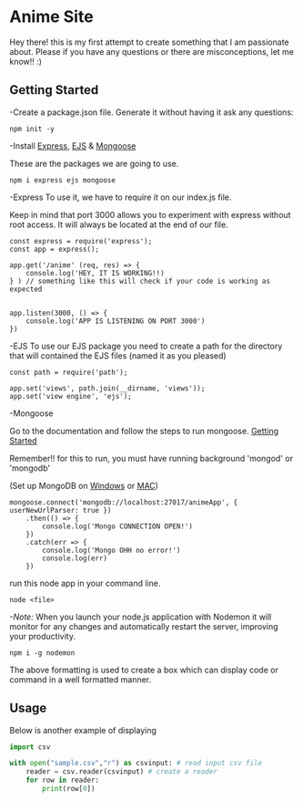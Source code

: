 # Anime Site
Hey there! this is my first attempt to create something that I am passionate about. 
Please if you have any questions or there are misconceptions, let me know!! :)



## Getting Started

-Create a package.json file.
Generate it without having it ask any questions:
````
npm init -y
````
-Install [Express](http://expressjs.com/), [EJS](https://ejs.co/) & [Mongoose](https://mongoosejs.com/)

These are the packages we are going to use. 

````
npm i express ejs mongoose
````



-Express
To use it, we have to require it on our index.js file.

Keep in mind that port 3000 allows you to experiment with express without root access. 
It will always be located at the end of our file.

````
const express = require('express');
const app = express();

app.get('/anime' (req, res) => {
    console.log('HEY, IT IS WORKING!!)
} ) // something like this will check if your code is working as expected


app.listen(3000, () => {
    console.log('APP IS LISTENING ON PORT 3000')
})
````

-EJS
 To use our EJS package you need to create a path for the directory that will contained the EJS files (named it as you pleased) 
````
const path = require('path');

app.set('views', path.join(__dirname, 'views'));
app.set('view engine', 'ejs');

````

-Mongoose

Go to the documentation and follow the steps to run mongoose. [Getting Started](https://mongoosejs.com/docs/index.html)

Remember!!  for this to run, you must have running background 'mongod' or 'mongodb'

(Set up MongoDB on [Windows](https://zarkom.net/blogs/how-to-install-mongodb-for-development-in-windows-3328) or [MAC](https://www.bing.com/videos/search?view=detail&mmscn=vstp&ru=%2Fvideos%2Fsearch%3Fq%3Dmongodb%2Btutorial%2Bmac%26FORM%3DHDRSC3&mid=EDC05EF118D6CDBE43ACEDC05EF118D6CDBE43AC&q=mongodb%20tutorial%20mac))


````
mongoose.connect('mongodb://localhost:27017/animeApp', { userNewUrlParser: true })
    .then(() => {
        console.log('Mongo CONNECTION OPEN!')
    })
    .catch(err => {
        console.log('Mongo OHH no error!')
        console.log(err)
    })
````
run this node app in your command line. 

````
node <file>
````
*-Note:*
When you launch your node.js application with Nodemon it will monitor for any changes and automatically restart the server, improving your productivity. 
````
npm i -g nodemon
````




The above formatting is used to create a box which can display code or command in a well formatted manner.


## Usage

Below is another example of displaying
````python
import csv

with open("sample.csv","r") as csvinput: # read input csv file
    reader = csv.reader(csvinput) # create a reader
    for row in reader:
        print(row[0])
````
